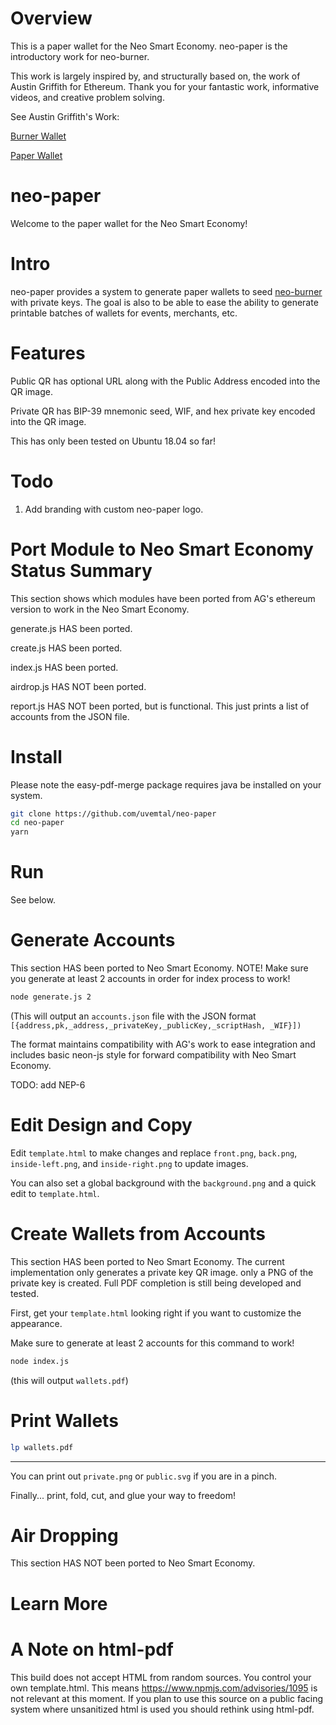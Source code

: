 # Overview

This is a paper wallet for the Neo Smart Economy. neo-paper is the introductory work for neo-burner.

This work is largely inspired by, and structurally based on, the work of Austin Griffith for Ethereum. Thank you for your fantastic work, informative videos, and creative problem solving.

See Austin Griffith's Work:

[Burner Wallet](https://github.com/austintgriffith/burner-wallet)

[Paper Wallet](https://github.com/austintgriffith/paper-wallet)

# neo-paper

Welcome to the paper wallet for the Neo Smart Economy!

# Intro

neo-paper provides a system to generate paper wallets to seed [neo-burner](https://github.com/uvmetal/neo-burner) with private keys. The goal is also to be able to ease the ability to generate printable batches of wallets for events, merchants, etc.

# Features

Public QR has optional URL along with the Public Address encoded into the QR image.

Private QR has BIP-39 mnemonic seed, WIF, and hex private key encoded into the QR image.

This has only been tested on Ubuntu 18.04 so far!

# Todo

1. Add branding with custom neo-paper logo.

# Port Module to Neo Smart Economy Status Summary

This section shows which modules have been ported from AG's ethereum version to work in the Neo Smart Economy.

generate.js HAS been ported.

create.js HAS been ported.

index.js HAS been ported.


airdrop.js HAS NOT been ported.

report.js HAS NOT been ported, but is functional. This just prints a list of accounts from the JSON file.

# Install

Please note the easy-pdf-merge package requires java be installed on your system.

```bash
git clone https://github.com/uvemtal/neo-paper
cd neo-paper
yarn
```

# Run

See below.

# Generate Accounts

This section HAS been ported to Neo Smart Economy. NOTE! Make sure you generate at least 2 accounts in order for index process to work!

```bash
node generate.js 2
```
(This will output an `accounts.json` file with the JSON format `[{address,pk,_address,_privateKey,_publicKey,_scriptHash, _WIF}])`

The format maintains compatibility with AG's work to ease integration and includes basic neon-js style for forward compatibility with Neo Smart Economy.

TODO: add NEP-6

# Edit Design and Copy

Edit `template.html` to make changes and replace `front.png`, `back.png`, `inside-left.png`, and `inside-right.png` to update images.

You can also set a global background with the `background.png` and a quick edit to `template.html`.

# Create Wallets from Accounts

This section HAS been ported to Neo Smart Economy. The current implementation only generates a private key QR image. only a PNG of the private key is created. Full PDF completion is still being developed and tested.

First, get your `template.html` looking right if you want to customize the appearance.

Make sure to generate at least 2 accounts for this command to work!


```bash
node index.js
```

(this will output `wallets.pdf`)

# Print Wallets

```bash
lp wallets.pdf
```

-------------------------

You can print out `private.png` or `public.svg` if you are in a pinch.

<insert image>

Finally... print, fold, cut, and glue your way to freedom!

<insert image>

# Air Dropping

This section HAS NOT been ported to Neo Smart Economy.

<insert image>

# Learn More


# A Note on html-pdf

This build does not accept HTML from random sources. You control your own template.html. This means https://www.npmjs.com/advisories/1095 is not relevant at this moment. If you plan to use this source on a public facing system where unsanitized html is used you should rethink using html-pdf.
